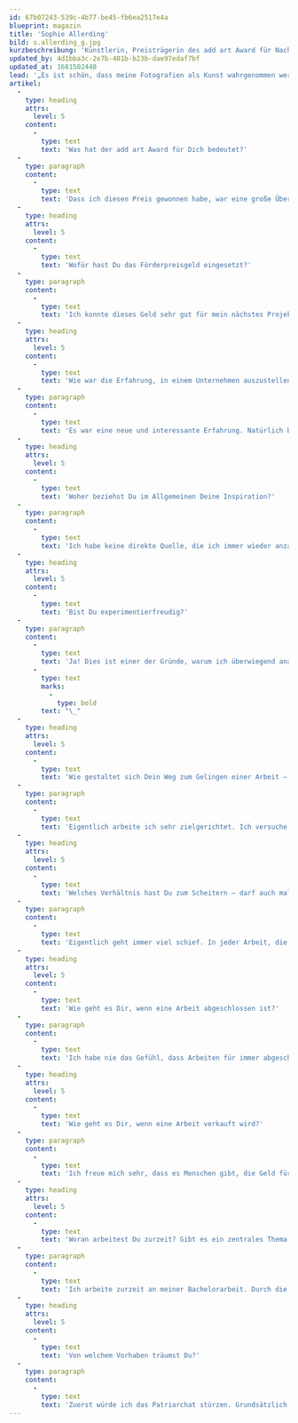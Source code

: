 ```yaml
---
id: 67b07243-539c-4b77-be45-fb6ea2517e4a
blueprint: magazin
title: 'Sophie Allerding'
bild: s.allerding_g.jpg
kurzbeschreibung: 'Künstlerin, Preisträgerin des add art Award für Nachwuchskunst 2019'
updated_by: 4d1bba3c-2e7b-401b-b23b-dae97edaf7bf
updated_at: 1681502440
lead: '„Es ist schön, dass meine Fotografien als Kunst wahrgenommen werden und wirken.“'
artikel:
  -
    type: heading
    attrs:
      level: 5
    content:
      -
        type: text
        text: 'Was hat der add art Award für Dich bedeutet?'
  -
    type: paragraph
    content:
      -
        type: text
        text: 'Dass ich diesen Preis gewonnen habe, war eine große Überraschung. Ich hatte nicht damit gerechnet. Unter anderem, weil Fotografie ein Medium ist, das in der Kunstwelt nicht immer so einfach seinen Platz findet. Dass mir die Ehre dieses Preises zuteilwurde, bedeutete also auch, dass meine Fotografien als Kunst wahrgenommen werden und wirken. Das war wirklich schön für mich.'
  -
    type: heading
    attrs:
      level: 5
    content:
      -
        type: text
        text: 'Wofür hast Du das Förderpreisgeld eingesetzt?'
  -
    type: paragraph
    content:
      -
        type: text
        text: 'Ich konnte dieses Geld sehr gut für mein nächstes Projekt, meine Bachelorarbeit, verwenden. Dafür bin ich nach Brasilien geflogen. Außerdem habe ich mir einen Laptop zugelegt. Da ich jetzt den Bachelor mache und bald nicht mehr die Arbeitsplätze der Hochschule nutzen kann, ist das eine große Hilfe.'
  -
    type: heading
    attrs:
      level: 5
    content:
      -
        type: text
        text: 'Wie war die Erfahrung, in einem Unternehmen auszustellen?'
  -
    type: paragraph
    content:
      -
        type: text
        text: 'Es war eine neue und interessante Erfahrung. Natürlich bietet ein Unternehmen nicht die Vorteile einer Galerie, wie zum Beispiel einen etablierten Interessentenkreis. Doch dafür trifft man auf Menschen, die vielleicht sonst nicht zu dieser Ausstellung in die Galerie gegangen wären. Dieser Ausstellungsort ermöglicht neue Begegnungen, was ich sehr wichtig finde. Kunst soll nicht in einer Blase bleiben.'
  -
    type: heading
    attrs:
      level: 5
    content:
      -
        type: text
        text: 'Woher beziehst Du im Allgemeinen Deine Inspiration?'
  -
    type: paragraph
    content:
      -
        type: text
        text: 'Ich habe keine direkte Quelle, die ich immer wieder anzapfen kann. Es gibt natürlich sehr viele Künstler*innen, die mich inspirieren. Auch andere Dinge wie zum Beispiel Umgebungen und Bücher oder Unterhaltungen spielen eine Rolle. Ich denke, ich umgebe mich wahrscheinlich intuitiv mit den Dingen, die mir guttun. Es ist jedoch kein aktiver Suchprozess. Ich bin sehr begeisterungsfähig und glaube, dass ich mit dieser Einstellung von so ziemlich allem inspiriert werden kann.'
  -
    type: heading
    attrs:
      level: 5
    content:
      -
        type: text
        text: 'Bist Du experimentierfreudig?'
  -
    type: paragraph
    content:
      -
        type: text
        text: 'Ja! Dies ist einer der Gründe, warum ich überwiegend analog fotografiere. Die Materialität erlaubt mir, zu experimentieren. Oft sind es Zufälle, die die besten Ergebnisse bringen.'
      -
        type: text
        marks:
          -
            type: bold
        text: "\_"
  -
    type: heading
    attrs:
      level: 5
    content:
      -
        type: text
        text: 'Wie gestaltet sich Dein Weg zum Gelingen einer Arbeit – zielgerichtet, auf Umwegen?'
  -
    type: paragraph
    content:
      -
        type: text
        text: 'Eigentlich arbeite ich sehr zielgerichtet. Ich versuche, die Dinge, die ich in meinem Kopf habe umzusetzen. Dabei gibt es Umsetzungen, die einem genaueren Plan folgen und andere, bei denen es ums Experimentieren geht. Im Großen und Ganzen ergibt sich eine gesunde Mischung aus Absicht und Versehen.'
  -
    type: heading
    attrs:
      level: 5
    content:
      -
        type: text
        text: 'Welches Verhältnis hast Du zum Scheitern – darf auch mal etwas schiefgehen?'
  -
    type: paragraph
    content:
      -
        type: text
        text: 'Eigentlich geht immer viel schief. In jeder Arbeit, die ich bisher gemacht habe, gehörte es dazu, Krisen zu haben und auch mal alles über Bord werfen zu wollen. Ich weiß nicht, ob es als Scheitern bezeichnet werden kann, wenn daraus etwas Schöpferisches wird? Häufig passieren Dinge ganz anders als geplant. Kann man das als Scheitern bezeichnen? Vielleicht ist es eine Sichtweise, die ich nicht teile, da ich immer das Gefühl habe, Planänderungen bringen etwas hervor, das sonst nicht entstanden wäre.'
  -
    type: heading
    attrs:
      level: 5
    content:
      -
        type: text
        text: 'Wie geht es Dir, wenn eine Arbeit abgeschlossen ist?'
  -
    type: paragraph
    content:
      -
        type: text
        text: 'Ich habe nie das Gefühl, dass Arbeiten für immer abgeschlossen sind. Natürlich gibt es den Moment, in dem ich denke, dass diese Arbeit jetzt gezeigt werden kann. Das bedeutet aber nicht, dass sie fertig und endgültig ist. Alle meine Arbeiten sind Verarbeitungsprozesse, die ich durchmache. Da ich mich selbst ständig weiter entwickle und lerne, können dies auch meine Arbeiten.'
  -
    type: heading
    attrs:
      level: 5
    content:
      -
        type: text
        text: 'Wie geht es Dir, wenn eine Arbeit verkauft wird?'
  -
    type: paragraph
    content:
      -
        type: text
        text: 'Ich freue mich sehr, dass es Menschen gibt, die Geld für Kunst ausgeben. Das ist unglaublich wertvoll. Es freut mich auch, dass ich jemanden mit einer Arbeit berühren konnte. Da ich keine Künstlerin mit einem Sammlerwert oder einem Namen auf dem Kunstmarkt bin, gehe ich davon aus, dass dies der Beweggrund für einen Kauf ist und das finde ich sehr schön.'
  -
    type: heading
    attrs:
      level: 5
    content:
      -
        type: text
        text: 'Woran arbeitest Du zurzeit? Gibt es ein zentrales Thema, das Dich beschäftigt?'
  -
    type: paragraph
    content:
      -
        type: text
        text: 'Ich arbeite zurzeit an meiner Bachelorarbeit. Durch die Covid-19-Pandemie ist einiges dazwischen gekommen und ich habe sehr viel neu planen müssen. Letztendlich war das sehr gut. Grundsätzlich beschäftige ich mich grade viel mit Magie, ein Thema was auch in meiner Arbeit auftaucht.'
  -
    type: heading
    attrs:
      level: 5
    content:
      -
        type: text
        text: 'Von welchem Vorhaben träumst Du?'
  -
    type: paragraph
    content:
      -
        type: text
        text: 'Zuerst würde ich das Patriarchat stürzen. Grundsätzlich würde ich gern als freischaffende Künstlerin arbeiten. Vielleicht lässt sich das miteinander verknüpfen. Toll wäre es, selbst Kunst zu schaffen und gleichzeitig andere dabei zu unterstützen. Ich würde gern Workshops oder Gemeinschaftsprojekte anbieten, um die Begeisterung, die ich für mein Tun habe, mit so vielen Menschen wie möglich zu teilen.'
---
```

